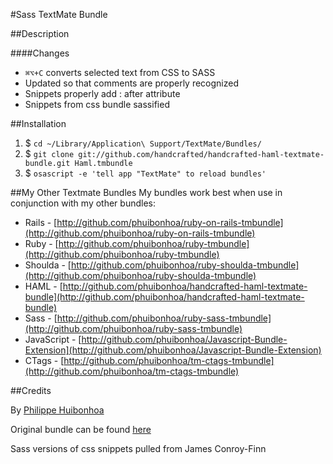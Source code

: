 #Sass TextMate Bundle

##Description

####Changes
 * <code>⌘⌥+C</code> converts selected text from CSS to SASS
 * Updated so that comments are properly recognized
 * Snippets properly add : after attribute
 * Snippets from css bundle sassified
 
##Installation

1. $ `cd ~/Library/Application\ Support/TextMate/Bundles/`
2. $ `git clone git://github.com/handcrafted/handcrafted-haml-textmate-bundle.git Haml.tmbundle`
3. $ `osascript -e 'tell app "TextMate" to reload bundles'`
 
##My Other Textmate Bundles
My bundles work best when use in conjunction with my other bundles:

 * Rails - [http://github.com/phuibonhoa/ruby-on-rails-tmbundle](http://github.com/phuibonhoa/ruby-on-rails-tmbundle)
 * Ruby - [http://github.com/phuibonhoa/ruby-tmbundle](http://github.com/phuibonhoa/ruby-tmbundle)
 * Shoulda - [http://github.com/phuibonhoa/ruby-shoulda-tmbundle](http://github.com/phuibonhoa/ruby-shoulda-tmbundle)
 * HAML - [http://github.com/phuibonhoa/handcrafted-haml-textmate-bundle](http://github.com/phuibonhoa/handcrafted-haml-textmate-bundle)
 * Sass - [http://github.com/phuibonhoa/ruby-sass-tmbundle](http://github.com/phuibonhoa/ruby-sass-tmbundle)
 * JavaScript - [http://github.com/phuibonhoa/Javascript-Bundle-Extension](http://github.com/phuibonhoa/Javascript-Bundle-Extension)
 * CTags - [http://github.com/phuibonhoa/tm-ctags-tmbundle](http://github.com/phuibonhoa/tm-ctags-tmbundle)

##Credits

By [Philippe Huibonhoa](http://github.com/phuibonhoa)

Original bundle can be found [here](http://github.com/aussiegeek/ruby-sass-tmbundle)

Sass versions of css snippets pulled from James Conroy-Finn